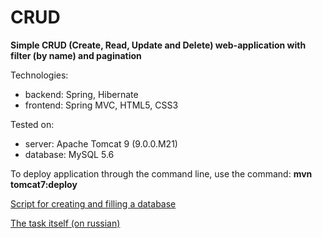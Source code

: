 # CRUD

**Simple CRUD (Create, Read, Update and Delete) web-application with filter (by name) and pagination**

Technologies:
  * backend: Spring, Hibernate
  * frontend: Spring MVC, HTML5, CSS3

Tested on:
 * server: Apache Tomcat 9 (9.0.0.M21)
 * database: MySQL 5.6
 
To deploy application through the command line, use the command: **mvn tomcat7:deploy**

[Script for creating and filling a database](docs/database.sql)

[The task itself (on russian)](docs/TestTask.pdf)
